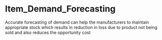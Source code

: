 # Item_Demand_Forecasting
Accurate forecasting of demand can help the manufacturers to maintain appropriate stock which results in reduction in loss due to product not being sold and also reduces the opportunity cost 

